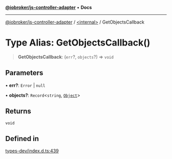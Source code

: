 [**@iobroker/js-controller-adapter**](../../README.md) • **Docs**

***

[@iobroker/js-controller-adapter](../../globals.md) / [\<internal\>](../README.md) / GetObjectsCallback

# Type Alias: GetObjectsCallback()

> **GetObjectsCallback**: (`err`?, `objects`?) => `void`

## Parameters

• **err?**: `Error` \| `null`

• **objects?**: `Record`\<`string`, [`Object`](Object.md)\>

## Returns

`void`

## Defined in

[types-dev/index.d.ts:439](https://github.com/ioBroker/ioBroker.js-controller/blob/40cb80c182f7d6dd76c85ace42cdd78fa9b7a8dc/packages/types-dev/index.d.ts#L439)
